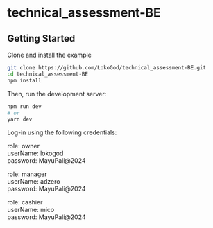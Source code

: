 # technical_assessment-BE

## Getting Started

Clone and install the example

```bash
git clone https://github.com/LokoGod/technical_assessment-BE.git
cd technical_assessment-BE
npm install
```

Then, run the development server:

```bash
npm run dev
# or
yarn dev
```

Log-in using the following credentials:

role: owner\
userName: lokogod\
password: MayuPali@2024

role: manager\
userName: adzero\
password: MayuPali@2024

role: cashier\
userName: mico\
password: MayuPali@2024